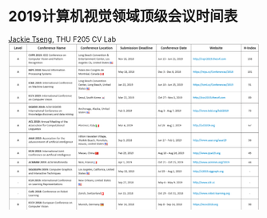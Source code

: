 # 2019计算机视觉领域顶级会议时间表
[Jackie Tseng](https://github.com/JackieTseng/conference_call_for_paper), THU F205 CV Lab
![](https://github.com/icepoint666/itsumo-cv/blob/master/__pics/conference.png)
